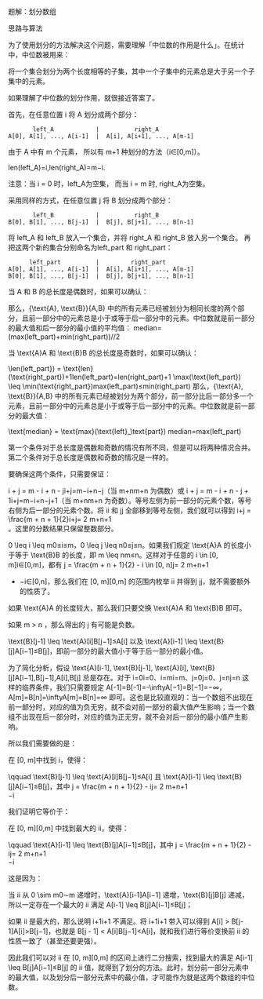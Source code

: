 



题解：划分数组

思路与算法

为了使用划分的方法解决这个问题，需要理解「中位数的作用是什么」。在统计中，中位数被用来：

将一个集合划分为两个长度相等的子集，其中一个子集中的元素总是大于另一个子集中的元素。

如果理解了中位数的划分作用，就很接近答案了。

首先，在任意位置 i 将 A 划分成两个部分：


           left_A            |          right_A
    A[0], A[1], ..., A[i-1]  |  A[i], A[i+1], ..., A[m-1]
由于 A 中有 m 个元素， 所以有 m+1 种划分的方法（i∈[0,m]）。

len(left_A)=i,len(right_A)=m−i.

注意：当 i = 0 时，left_A为空集， 而当 i = m 时, right_A为空集。

采用同样的方式，在任意位置 j 将 B 划分成两个部分：


           left_B            |          right_B
    B[0], B[1], ..., B[j-1]  |  B[j], B[j+1], ..., B[n-1]
将 left_A 和 left_B 放入一个集合，并将 right_A 和 right_B 放入另一个集合。 再把这两个新的集合分别命名为left_part 和 right_part：


          left_part          |         right_part
    A[0], A[1], ..., A[i-1]  |  A[i], A[i+1], ..., A[m-1]
    B[0], B[1], ..., B[j-1]  |  B[j], B[j+1], ..., B[n-1]
当 A 和 B 的总长度是偶数时，如果可以确认：


那么，\{\text{A}, \text{B}\}{A,B} 中的所有元素已经被划分为相同长度的两个部分，且前一部分中的元素总是小于或等于后一部分中的元素。中位数就是前一部分的最大值和后一部分的最小值的平均值：
median= (max(left_part)+min(right_part))//2	
 

当 \text{A}A 和 \text{B}B 的总长度是奇数时，如果可以确认：

\len(left\_part}) = \text{len}(\text{right\_part})+1len(left_part)=len(right_part)+1
\max(\text{left\_part}) \leq \min(\text{right\_part})max(left_part)≤min(right_part)
那么，\{\text{A}, \text{B}\}{A,B} 中的所有元素已经被划分为两个部分，前一部分比后一部分多一个元素，且前一部分中的元素总是小于或等于后一部分中的元素。中位数就是前一部分的最大值：

\text{median} = \text{max}(\text{left}\_\text{part})
median=max(left_part)

第一个条件对于总长度是偶数和奇数的情况有所不同，但是可以将两种情况合并。第二个条件对于总长度是偶数和奇数的情况是一样的。

要确保这两个条件，只需要保证：

i + j = m - i + n - ji+j=m−i+n−j（当 m+nm+n 为偶数）或 i + j = m - i + n - j + 1i+j=m−i+n−j+1（当 m+nm+n 为奇数）。等号左侧为前一部分的元素个数，等号右侧为后一部分的元素个数。将 ii 和 jj 全部移到等号左侧，我们就可以得到 i+j = \frac{m + n + 1}{2}i+j= 
2
m+n+1
​	
 。这里的分数结果只保留整数部分。

0 \leq i \leq m0≤i≤m，0 \leq j \leq n0≤j≤n。如果我们规定 \text{A}A 的长度小于等于 \text{B}B 的长度，即 m \leq nm≤n。这样对于任意的 i \in [0, m]i∈[0,m]，都有 j = \frac{m + n + 1}{2} - i \in [0, n]j= 
2
m+n+1
- −i∈[0,n]，那么我们在 [0, m][0,m] 的范围内枚举 ii 并得到 jj，就不需要额外的性质了。

如果 \text{A}A 的长度较大，那么我们只要交换 \text{A}A 和 \text{B}B 即可。

如果 m > n ，那么得出的 j 有可能是负数。

\text{B}[j-1] \leq \text{A}[i]B[j−1]≤A[i] 以及 \text{A}[i-1] \leq \text{B}[j]A[i−1]≤B[j]，即前一部分的最大值小于等于后一部分的最小值。

为了简化分析，假设 \text{A}[i-1], \text{B}[j-1], \text{A}[i], \text{B}[j]A[i−1],B[j−1],A[i],B[j] 总是存在。对于 i=0i=0、i=mi=m、j=0j=0、j=nj=n 这样的临界条件，我们只需要规定 A[-1]=B[-1]=-\inftyA[−1]=B[−1]=−∞，A[m]=B[n]=\inftyA[m]=B[n]=∞ 即可。这也是比较直观的：当一个数组不出现在前一部分时，对应的值为负无穷，就不会对前一部分的最大值产生影响；当一个数组不出现在后一部分时，对应的值为正无穷，就不会对后一部分的最小值产生影响。

所以我们需要做的是：

在 [0, m]中找到 i，使得：

\qquad \text{B}[j-1] \leq \text{A}[i]B[j−1]≤A[i] 且 \text{A}[i-1] \leq \text{B}[j]A[i−1]≤B[j]，其中 j = \frac{m + n + 1}{2} - ij= 
2
m+n+1
​	
 −i

我们证明它等价于：

在 [0, m][0,m] 中找到最大的 ii，使得：

\qquad \text{A}[i-1] \leq \text{B}[j]A[i−1]≤B[j]，其中 j = \frac{m + n + 1}{2} - ij= 
2
m+n+1
​	
 −i

这是因为：

当 ii 从 0 \sim m0∼m 递增时，\text{A}[i-1]A[i−1] 递增，\text{B}[j]B[j] 递减，所以一定存在一个最大的 ii 满足 A[i-1] \leq B[j]A[i−1]≤B[j]；

如果 ii 是最大的，那么说明 i+1i+1 不满足。将 i+1i+1 带入可以得到 A[i] > B[j-1]A[i]>B[j−1]，也就是 B[j - 1] < A[i]B[j−1]<A[i]，就和我们进行等价变换前 ii 的性质一致了（甚至还要更强）。

因此我们可以对 ii 在 [0, m][0,m] 的区间上进行二分搜索，找到最大的满足 A[i-1] \leq B[j]A[i−1]≤B[j] 的 ii 值，就得到了划分的方法。此时，划分前一部分元素中的最大值，以及划分后一部分元素中的最小值，才可能作为就是这两个数组的中位数。

